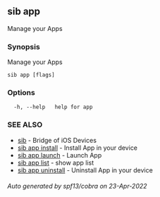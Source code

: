 ## sib app

Manage your Apps

### Synopsis

Manage your Apps

```
sib app [flags]
```

### Options

```
  -h, --help   help for app
```

### SEE ALSO

* [sib](sib.md)	 - Bridge of iOS Devices
* [sib app install](sib_app_install.md)	 - Install App in your device
* [sib app launch](sib_app_launch.md)	 - Launch App
* [sib app list](sib_app_list.md)	 - show app list
* [sib app uninstall](sib_app_uninstall.md)	 - Uninstall App in your device

###### Auto generated by spf13/cobra on 23-Apr-2022
